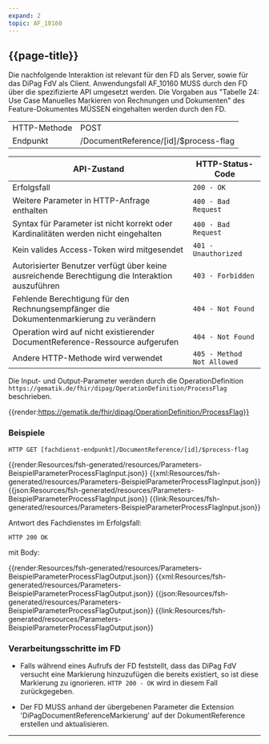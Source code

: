 ```yaml
---
expand: 2
topic: AF_10160
---
```


## {{page-title}}

Die nachfolgende Interaktion ist relevant für den FD als Server, sowie für das DiPag FdV als Client. Anwendungsfall AF_10160 MUSS durch den FD über die spezifizierte API umgesetzt werden. Die Vorgaben aus "Tabelle 24: Use Case Manuelles Markieren von Rechnungen und Dokumenten" des Feature-Dokumentes MÜSSEN eingehalten werden durch den FD.

|||
|-|-|
|HTTP-Methode|POST|
|Endpunkt|/DocumentReference/[id]/$process-flag|

|API-Zustand|HTTP-Status-Code|
|-|-|
|Erfolgsfall|`200 - OK`|
|Weitere Parameter in HTTP-Anfrage enthalten|`400 - Bad Request`|
|Syntax für Parameter ist nicht korrekt oder Kardinalitäten werden nicht eingehalten|`400 - Bad Request`|
|Kein valides Access-Token wird mitgesendet|`401 - Unauthorized`|
|Autorisierter Benutzer verfügt über keine ausreichende Berechtigung die Interaktion auszuführen|`403 - Forbidden`|
|Fehlende Berechtigung für den Rechnungsempfänger die Dokumentenmarkierung zu verändern|`404 - Not Found`|
|Operation wird auf nicht existierender DocumentReference-Ressource aufgerufen|`404 - Not Found`|
|Andere HTTP-Methode wird verwendet|`405 - Method Not Allowed`|

Die Input- und Output-Parameter werden durch die OperationDefinition `https://gematik.de/fhir/dipag/OperationDefinition/ProcessFlag` beschrieben.

{{render:https://gematik.de/fhir/dipag/OperationDefinition/ProcessFlag}}

### Beispiele

```
HTTP GET [fachdienst-endpunkt]/DocumentReference/[id]/$process-flag
```

<tabs>
    <tab title="Parameter-Input">      
        {{render:Resources/fsh-generated/resources/Parameters-BeispielParameterProcessFlagInput.json}}
    </tab>
    <tab title="XML">      
        {{xml:Resources/fsh-generated/resources/Parameters-BeispielParameterProcessFlagInput.json}}
    </tab>
    <tab title="JSON">
        {{json:Resources/fsh-generated/resources/Parameters-BeispielParameterProcessFlagInput.json}}
    </tab>
    <tab title="Link">
        {{link:Resources/fsh-generated/resources/Parameters-BeispielParameterProcessFlagInput.json}}
    </tab>
</tabs>

Antwort des Fachdienstes im Erfolgsfall:

```
HTTP 200 OK
```
mit Body:

<tabs>
    <tab title="Parameter-Input">      
        {{render:Resources/fsh-generated/resources/Parameters-BeispielParameterProcessFlagOutput.json}}
    </tab>
    <tab title="XML">      
        {{xml:Resources/fsh-generated/resources/Parameters-BeispielParameterProcessFlagOutput.json}}
    </tab>
    <tab title="JSON">
        {{json:Resources/fsh-generated/resources/Parameters-BeispielParameterProcessFlagOutput.json}}
    </tab>
    <tab title="Link">
        {{link:Resources/fsh-generated/resources/Parameters-BeispielParameterProcessFlagOutput.json}}
    </tab>
</tabs>

### Verarbeitungsschritte im FD

* Falls während eines Aufrufs der FD feststellt, dass das DiPag FdV versucht eine Markierung hinzuzufügen die bereits existiert, so ist diese Markierung zu ignorieren. `HTTP 200 - OK` wird in diesem Fall zurückgegeben.

* Der FD MUSS anhand der übergebenen Parameter die Extension 'DiPagDocumentReferenceMarkierung' auf der DokumentReference erstellen und aktualisieren.

----